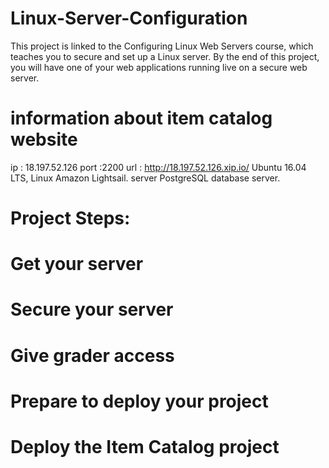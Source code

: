 # Linux-Server-Configuration
This project is linked to the Configuring Linux Web Servers course, which teaches you to secure and set up a Linux server. By the end of this project, you will have one of your web applications running live on a secure web server.
# information about item catalog website
ip : 18.197.52.126
port :2200
url : http://18.197.52.126.xip.io/
Ubuntu 16.04 LTS, Linux
Amazon Lightsail. server
PostgreSQL database server.
# Project Steps:

# Get your server
# Secure your server
# Give grader access
# Prepare to deploy your project
# Deploy the Item Catalog project

